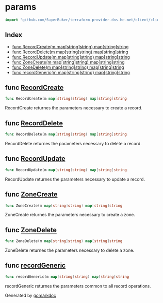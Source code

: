 <!-- Code generated by gomarkdoc. DO NOT EDIT -->

# params

```go
import "github.com/SuperBuker/terraform-provider-dns-he-net/client/client/params"
```

## Index

- [func RecordCreate(m map[string]string) map[string]string](<#func-recordcreate>)
- [func RecordDelete(m map[string]string) map[string]string](<#func-recorddelete>)
- [func RecordUpdate(m map[string]string) map[string]string](<#func-recordupdate>)
- [func ZoneCreate(m map[string]string) map[string]string](<#func-zonecreate>)
- [func ZoneDelete(m map[string]string) map[string]string](<#func-zonedelete>)
- [func recordGeneric(m map[string]string) map[string]string](<#func-recordgeneric>)


## func [RecordCreate](<https://github.com/SuperBuker/terraform-provider-dns-he-net/tree/master/common/client/client/params/blob/master/client/client/params/records.go#L12>)

```go
func RecordCreate(m map[string]string) map[string]string
```

RecordCreate returnes the parameters necessary to create a record.

## func [RecordDelete](<https://github.com/SuperBuker/terraform-provider-dns-he-net/tree/master/common/client/client/params/blob/master/client/client/params/records.go#L28>)

```go
func RecordDelete(m map[string]string) map[string]string
```

RecordDelete returnes the parameters necessary to delete a record.

## func [RecordUpdate](<https://github.com/SuperBuker/terraform-provider-dns-he-net/tree/master/common/client/client/params/blob/master/client/client/params/records.go#L20>)

```go
func RecordUpdate(m map[string]string) map[string]string
```

RecordUpdate returnes the parameters necessary to update a record.

## func [ZoneCreate](<https://github.com/SuperBuker/terraform-provider-dns-he-net/tree/master/common/client/client/params/blob/master/client/client/params/zones.go#L4>)

```go
func ZoneCreate(m map[string]string) map[string]string
```

ZoneCreate returnes the parameters necessary to create a zone.

## func [ZoneDelete](<https://github.com/SuperBuker/terraform-provider-dns-he-net/tree/master/common/client/client/params/blob/master/client/client/params/zones.go#L13>)

```go
func ZoneDelete(m map[string]string) map[string]string
```

ZoneDelete returnes the parameters necessary to delete a zone.

## func [recordGeneric](<https://github.com/SuperBuker/terraform-provider-dns-he-net/tree/master/common/client/client/params/blob/master/client/client/params/records.go#L4>)

```go
func recordGeneric(m map[string]string) map[string]string
```

recordGeneric returnes the parameters common to all record operations.



Generated by [gomarkdoc](<https://github.com/princjef/gomarkdoc>)
